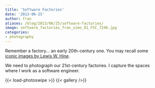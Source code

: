 ```yaml
---
title: 'Software Factories'
date: '2013-06-25'
author: fran
aliases: /blog/2013/06/25/software-factories/
image: software_factories_fran_simo_01_FSC_7246.jpg
categories:
- photography
---
```


Remember a factory... an early 20th-century one. You may recall some [iconic images by Lewis W. Hine](https://www.google.es/search?q=lewis+w+hines+factory).

We need to photograph our 21st-century factories. I capture the spaces where I work as a software engineer.

{{< load-photoswipe >}}
{{< gallery />}}

